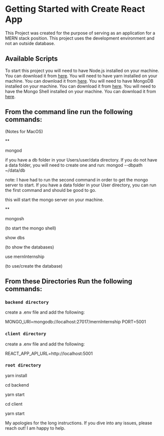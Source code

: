 # Getting Started with Create React App

This Project was created for the purpose of serving as an application for a MERN stack position. This project uses the development environment and not an outside database.

## Available Scripts

To start this project you will need to have Node.js installed on your machine. You can download it from [here](https://nodejs.org/en/download/). You will need to have yarn installed on your machine. You can download it from [here](https://classic.yarnpkg.com/en/docs/install/#mac-stable). You will need to have MongoDB installed on your machine. You can download it from [here](https://www.mongodb.com/try/download/community). You will need to have the Mongo Shell installed on your machine. You can download it from [here](https://docs.mongodb.com/manual/mongo/).

## From the command line run the following commands:

(Notes for MacOS)

\*\*

mongod

if you have a db folder in your Users/user/data directory. If you do not have a data folder, you will need to create one and run: mongod --dbpath ~/data/db

note: I have had to run the second command in order to get the mongo server to start. If you have a data folder in your User directory, you can run the first command and should be good to go.

this will start the mongo server on your machine.

\*\*

mongosh

(to start the mongo shell)

show dbs

(to show the databases)

use mernInternship

(to use/create the database)

## From these Directories Run the following commands:

### `backend directory`

create a .env file and add the following:

MONGO_URI=mongodb://localhost:27017/mernInternship
PORT=5001

### `client directory`

create a .env file and add the following:

REACT_APP_API_URL=http://localhost:5001

### `root directory`

yarn install

cd backend

yarn start

cd client

yarn start

My apologies for the long instructions. If you dive into any issues, please reach out! I am happy to help.
